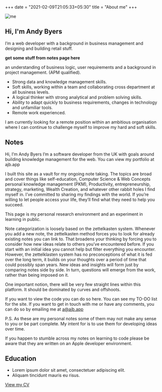 +++
date = "2021-02-09T21:05:33+05:30"
title = "About me"
+++

![me](/img/AndyByers1.png)

## Hi, I'm Andy Byers

I’m a web developer with a background in business management and designing and building retail stuff. 

**get some stuff from notes page here**

an understanding of business logic, user requirements and a background in project management. (APM qualified).

- Strong data and knowledge management skills.
- Soft skills, working within a team and collaborating cross department at all business levels.
- A logical thinker with strong analytical and problem solving skills.
- Ability to adapt quickly to business requirements, changes in technology and unfamiliar tools.
- Remote work experienced.

I am currently looking for a remote position within an ambitious organisation where I can continue to challenge myself to improve my hard and soft skills.

## Notes

Hi, I’m Andy Byers
I’m a software developer from the UK with goals around building knowledge management for the web. You can view my portfolio at ajb.app

I built this site as a vault for my ongoing note taking. The topics are broad and cover things like self-education, Computer Science & Web Concepts personal knowledge management (PKM), Productivity, entrepreneurship, strategy, marketing, Wealth Creation, and whatever other rabbit holes I find myself in. I’ve committed to sharing my findings with the world. If you’re willing to let people access your life, they’ll find what they need to help you succeed.

This page is my personal research environment and an experiment in learning in public.

Note categorization is loosely based on the zettelkasten system. Whenever you add a new note, the zettelkasten method forces you to look for already existing notes you can link to. That broadens your thinking by forcing you to consider how new ideas relate to others you’ve encountered before. If you start with an initial idea you cannot help but filter everything you encounter. However, the zettelklasten system has no preconceptions of what it is fed over the long term, it builds on your thoughts over a period of time that could possibly span years. New ideas and insights will form just by comparing notes side by side. In turn, questions will emerge from the work, rather than being imposed on it.

One important notion, there will be very few straight lines within this platform. It should be dominated by curves and offshoots.

If you want to view the code you can do so here. You can see my TO-DO list for the site. If you want to get in touch with me or have any comments, you can do so by emailing me at a@ajb.app

P.S. As these are my personal notes some of them may not make any sense to you or be part complete. My intent for is to use them for developing ideas over time.

If you happen to stumble across my notes on learning to code please be aware that they are written on an Apple developer environment.

## Education

- Lorem ipsum dolor sit amet, consectetuer adipiscing elit.
- Aliquam tincidunt mauris eu risus.

[View my CV](#)

